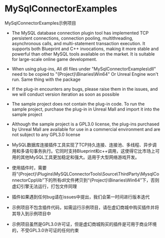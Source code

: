 # MySqlConnectorExamples
MySqlConnectorExamples示例项目

* The MySQL database connection plugin tool has implemented TCP persistent connections, connection pooling, multithreading, asynchronous calls, and multi-statement transaction execution. It supports both Blueprint and C++ invocations, making it more stable and powerful than other MySQL tools available on the market. It is suitable for large-scale online game development.

* When using plug-ins, All dll files under "MySqlConnectorExamples\dll\" need to be copied to "{Project}\Binaries\Win64" Or Unreal Engine won't run. Same thing with the package

* If the plug-in encounters any bugs, please raise them in the issues, and we will conduct version iteration as soon as possible

* The sample project does not contain the plug-in code. To run the sample project, purchase the plug-in in Unreal Mall and import it into the sample project

* Although the sample project is a GPL3.0 license, the plug-ins purchased by Unreal Mall are available for use in a commercial environment and are not subject to any GPL3.0 license

* MySQL数据库连接插件工具实现了TCP持久连接、连接池、多线程、异步调用和多语句事务执行。它同时支持Blueprint和c++调用，这使得它比市场上可用的其他MySQL工具更加稳定和强大。适用于大型网络游戏开发。

* 使用插件时，需要将“{Project}\Plugins\MySQLConnectorTools\Source\ThirdParty\MysqlConnectorCpp\lib”下的所有dll文件拷贝到“{Project}\Binaries\Win64”下，否则虚幻引擎无法运行，打包文件同理

* 插件如果遇到任何bug请在issues中提出，我们会第一时间进行版本迭代

* 示例项目不包含插件代码，如需运行示例项目，请在虚幻商城中购买插件并将其导入到示例项目中

* 示例项目虽然是GPL3.0许可证，但是虚幻商城购买的插件是可用于商业环境的，不受GPL3.0许可证的任何约束
